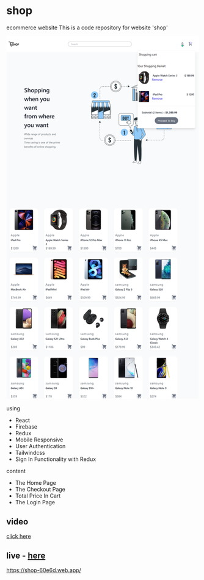 # shop 
ecommerce website
This is a code repository for website 'shop'

<img src="/public/assets/sho.png">

using 
- React
- Firebase 
- Redux
- Mobile Responsive
- User Authentication
- Tailwindcss
- Sign In Functionality with Redux

content
- The Home Page
- The Checkout Page
- Total Price In Cart
- The Login Page



## video 
[click here](https://www.linkedin.com/posts/romany-tawfeek_designed-and-programmed-by-me-online-ecommerce-activity-6872223898822348800-5KkL)

## live - [here](https://shop-60e6d.web.app/)
https://shop-60e6d.web.app/
